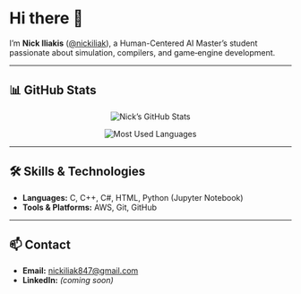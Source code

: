 # Hi there 👋

I’m **Nick Iliakis** ([@nickiliak](https://github.com/nickiliak)), a Human-Centered AI Master’s student passionate about simulation, compilers, and game‐engine development.  

---

## 📊 GitHub Stats

<p align="center">
  <img src="https://github-readme-stats.vercel.app/api?username=nickiliak&show_icons=true&theme=dark&count_private=true" alt="Nick’s GitHub Stats" />
</p>

<p align="center">
  <img src="https://github-readme-stats.vercel.app/api/top-langs/?username=nickiliak&layout=compact&theme=dark&langs_count=6" alt="Most Used Languages" />
</p>

---

## 🛠️ Skills & Technologies

- **Languages:** C, C++, C#, HTML, Python (Jupyter Notebook)  
- **Tools & Platforms:** AWS, Git, GitHub  

---

## 📫 Contact

- **Email:** [nickiliak847@gmail.com](mailto:nickiliak847@gmail.com)  
- **LinkedIn:** *(coming soon)*  
